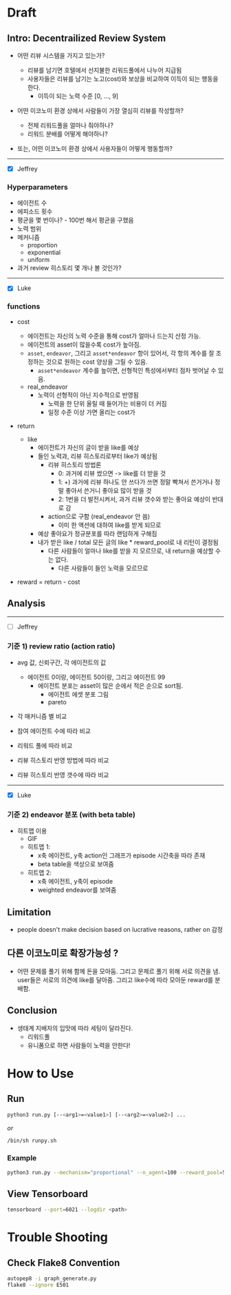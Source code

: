 # Draft

## Intro: Decentrailized Review System
* 어떤 리뷰 시스템을 가지고 있는가?
  * 리뷰를 남기면 호텔에서 선지불한 리워드풀에서 나누어 지급됨
  * 사용자들은 리뷰를 남기는 노고(cost)와 보상을 비교하여 이득이 되는 행동을 한다.
    * 이득이 되는 노력 수준 [0, ..., 9]

* 어떤 이코노미 환경 상에서 사람들이 가장 열심히 리뷰를 작성할까?
  * 전체 리워드풀을 얼마나 줘야하나?
  * 리워드 분배를 어떻게 해야하나?
* 또는, 어떤 이코노미 환경 상에서 사용자들이 어떻게 행동할까?

---

- [x] Jeffrey
### Hyperparameters
* 에이전트 수
* 에피소드 횟수
* 평균을 몇 번이나? - 100번 해서 평균을 구했음
* 노력 범위
* 메커니즘
  * proportion
  * exponential
  * uniform
* 과거 review 히스토리 몇 개나 볼 것인가?

---

- [x] Luke
### functions
* cost
  * 에이전트는 자신의 노력 수준을 통해 cost가 얼마나 드는지 산정 가능.
  * 에이전트의 asset이 많을수록 cost가 높아짐.
  * ```asset```, ```endeavor```, 그리고 ```asset*endeavor``` 항이 있어서, 각 항의 계수를 잘 조정하는 것으로 원하는 cost 양상을 그릴 수 있음.
    * ```asset*endeavor``` 계수를 높이면, 선형적인 특성에서부터 점차 벗어날 수 있음.
  * real_endeavor
    * 노력이 선형적이 아닌 지수적으로 반영됨
      * 노력을 한 단위 올릴 때 들어가는 비용이 더 커짐
      * 일정 수준 이상 가면 올리는 cost가 

* return
  * like
    * 에이전트가 자신의 글이 받을 like를 예상
    * 들인 노력과, 리뷰 히스토리로부터 like가 예상됨
      * 리뷰 히스토리 방법론
        * 0: 과거에 리뷰 썼으면 -> like를 더 받을 것
        * 1: +) 과거에 리뷰 하나도 안 쓰다가 쓰면 정말 빡쳐서 쓴거거나 정말 좋아서 쓴거니 좋아요 많이 받을 것
        * 2: 1번을 더 발전시켜서, 과거 리뷰 갯수와 받는 좋아요 예상이 반대로 감
      * action으로 구함 (real_endeavor 안 씀)
        * 이미 한 액션에 대하여 like를 받게 되므로
    * 예상 좋아요가 정규분포를 따라 랜덤하게 구해짐
    * 내가 받은 like / total 모든 글의 like * reward_pool로 내 리턴이 결정됨
      * 다른 사람들이 얼마나 like를 받을 지 모르므로, 내 return을 예상할 수는 없다.
        * 다른 사람들이 들인 노력을 모르므로

* reward = return - cost


## Analysis

---

- [ ] Jeffrey
### 기준 1) review ratio (action ratio)
* avg 값, 신뢰구간, 각 에이전트의 값
  * 에이전트 0이랑, 에이전트 50이랑, 그리고 에이전트 99
    * 에이전트 분포는 asset이 많은 순에서 적은 순으로 sort됨.
      * 에이전트 에셋 분포 그림
      * pareto

* 각 매커니즘 별 비교
* 참여 에이전트 수에 따라 비교
* 리워드 풀에 따라 비교
* 리뷰 히스토리 반영 방법에 따라 비교
* 리뷰 히스토리 반영 갯수에 따라 비교

---

- [x] Luke
### 기준 2) endeavor 분포 (with beta table)
* 히트맵 이용
  * GIF
  * 히트맵 1:
    * x축 에이전트, y축 action인 그래프가 episode 시간축을 따라 존재
    * beta table을 색상으로 보여줌
  * 히트맵 2:
    * x축 에이전트, y축이 episode
    * weighted endeavor를 보여줌

## Limitation
* people doesn't make decision based on lucrative reasons, rather on 감정

## 다른 이코노미로 확장가능성 ? 
* 어떤 문제를 풀기 위해 함께 돈을 모아둠. 그리고 문제르 풀기 위해 서로 의견을 냄. user들은 서로의 의견에 like를 달아줌.
그리고 like수에 따라 모아둔 reward를 분배함.

## Conclusion
* 생태계 지배자의 입맛에 따라 세팅이 달라진다.
  * 리워드풀
  * 유니폼으로 하면 사람들이 노력을 안한다!


# How to Use

## Run
```bash
python3 run.py [--<arg1>=<value1>] [--<arg2>=<value2>] ...
```
*or*
```bash
/bin/sh runpy.sh
```

### Example
```bash
python3 run.py --mechanism="proportional" --n_agent=100 --reward_pool=500 --review_history=False --window=5
```

## View Tensorboard
```bash
tensorboard --port=6021 --logdir <path>
```

# Trouble Shooting

## Check Flake8 Convention
```bash
autopep8 -i graph_generate.py
flake8 --ignore E501
```
